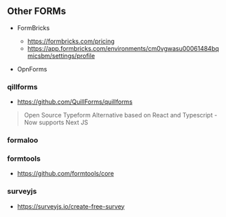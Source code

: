 ## Other FORMs


* FormBricks
    * https://formbricks.com/pricing
    * https://app.formbricks.com/environments/cm0vgwasu00061484bqmicsbm/settings/profile

* OpnForms


### qillforms

* https://github.com/QuillForms/quillforms

> Open Source Typeform Alternative based on React and Typescript - Now supports Next JS

### formaloo

### formtools

* https://github.com/formtools/core

### surveyjs

* https://surveyjs.io/create-free-survey